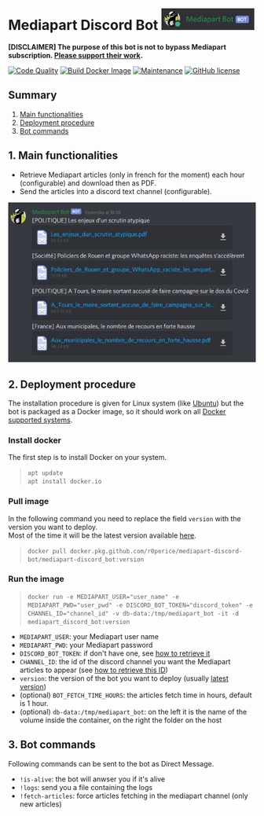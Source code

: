 # Mediapart Discord Bot ![bot-preview](img/bot.png)

**[DISCLAIMER] The purpose of this bot is not to bypass Mediapart subscription. [Please support their work](https://www.mediapart.fr/abo/abonnement/normal).**
  
[![Code Quality](https://github.com/r0perice/mediapart-discord-bot/workflows/Code%20Quality/badge.svg)](https://github.com/r0perice/mediapart-discord-bot/actions?query=workflow%3A%22Code+Quality%22)
[![Build Docker Image](https://github.com/r0perice/mediapart-discord-bot/workflows/Build%20Docker%20Image/badge.svg)](https://github.com/r0perice/mediapart-discord-bot/actions?query=workflow%3A%22Build+Docker+Image%22)
[![Maintenance](https://img.shields.io/badge/Maintained%3F-yes-green.svg)](https://github.com/r0perice/mediapart-discord-bot/graphs/commit-activity)
[![GitHub license](https://img.shields.io/github/license/Naereen/StrapDown.js.svg)](LICENSE)  
  


## <a name="summary"></a> Summary
1. [Main functionalities](#main-functionalities) 
2. [Deployment procedure](#deployment-procedure)
3. [Bot commands](#bot-commands)

## <a name="main-functionalities"></a>1. Main functionalities
* Retrieve Mediapart articles (only in french for the moment) each hour (configurable) and download then as PDF.
* Send the articles into a discord text channel (configurable).

![](img/bot_messages.png)

## <a name="deployment-procedure"></a>2. Deployment procedure

The installation procedure is given for Linux system (like [Ubuntu](https://ubuntu.com/)) but the bot is packaged as a Docker image, so it should work on all [Docker supported systems](https://docs.docker.com/engine/install/).

### Install docker

 The first step is to install Docker on your system.

> `apt update`  
> `apt install docker.io`

### Pull image

In the following command you need to replace the field `version` with the version you want to deploy.  
Most of the time it will be the latest version available [here](https://github.com/r0perice/mediapart-discord-bot/packages/269328).
> `docker pull docker.pkg.github.com/r0perice/mediapart-discord-bot/mediapart-discord_bot:version`

### Run the image

> `docker run -e MEDIAPART_USER="user_name" -e MEDIAPART_PWD="user_pwd" -e DISCORD_BOT_TOKEN="discord_token" -e CHANNEL_ID="channel_id" -v db-data:/tmp/mediapart_bot -it -d mediapart_discord_bot:version`

* `MEDIAPART_USER`: your Mediapart user name
* `MEDIAPART_PWD`: your Mediapart password
* `DISCORD_BOT_TOKEN`: if don't have one, see [how to retrieve it](https://discordpy.readthedocs.io/en/latest/discord.html)
* `CHANNEL_ID`: the id of the discord channel you want the Mediapart articles to appear (see [how to retrieve this ID](docs/get_discord_channel_id.md))
* `version`: the version of the bot you want to deploy (usually [latest version](https://github.com/r0perice/mediapart-discord-bot/packages/286811))
* (optional) `BOT_FETCH_TIME_HOURS`: the articles fetch time in hours, default is 1 hour.
* (optional) `db-data:/tmp/mediapart_bot`: on the left it is the name of the volume inside the container, on the right the folder on the host

## <a name="bot-commands"></a>3. Bot commands

Following commands can be sent to the bot as Direct Message.

* `!is-alive`: the bot will anwser you if it's alive
* `!logs`: send you a file containing the logs
* `!fetch-articles`: force articles fetching in the mediapart channel (only new articles)
